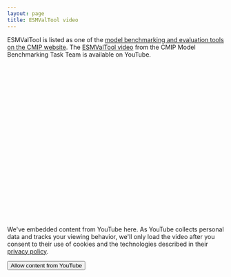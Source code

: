 ```yaml
---
layout: page
title: ESMValTool video
---
```


ESMValTool is listed as one of the [model benchmarking and evaluation tools on the CMIP website](https://wcrp-cmip.org/tools/model-benchmarking-and-evaluation-tools/). The [ESMValTool video](https://youtu.be/sidM4EB6Sbo?list=PLfNPd2rlkdzOxdo5tAZHS3VUeMFn2QwAj) from the CMIP Model Benchmarking Task Team is available on YouTube.

<link rel="stylesheet" type="text/css" href="../assets/css/video.css">

<div class="video" style="background-image: url('../assets/img/esmvaltool_video_preview_dark.jpg')">
  <iframe
    class="video__iframe"
    width="736"
    height="360"
    data-src="https://www.youtube-nocookie.com/embed/sidM4EB6Sbo?si=u14rSG-pr7uYRiGY"
    frameborder="0"
    allow="accelerometer; clipboard-write; encrypted-media; gyroscope; picture-in-picture"
    allowfullscreen="allowfullscreen"
  ></iframe>
  <form class="video__notice">
    <p>
      We've embedded content from YouTube here. As YouTube collects personal data and tracks your
      viewing behavior, we'll only load the video after you consent to their use of cookies and
      the technologies described in their
      <a href="https://www.youtube.com/t/privacy">privacy policy</a>.
    </p>
	<input id="user_consent" type="button" value="Allow content from YouTube" onclick="activateVideos();" />
  </form>
</div>

<script src="../assets/js/video.js"></script>
